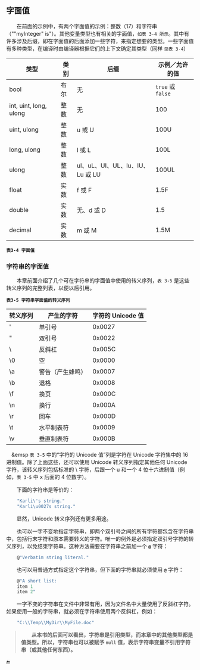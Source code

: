 ## 字面值


&emsp;&emsp;在前面的示例中，有两个字面值的示例：整数（17）和字符串（"\"myInteger\" is"）。其他变量类型也有相关的字面值，`如表 3-4 所示`。其中有许多涉及后缀，即在字面值的后面添加一些字符，来指定想要的类型。一些字面值有多种类型，在编译时由编译器根据它们的上下文确定其类型（同样 `见表 3-4`）


| 类型 | 类别 | 后缀 | 示例／允许的值 |
|-|-|-|-|
| bool | 布尔 | 无 | `true` 或 `false` |
| int, uint, long, ulong | 整数 | 无 | 100 | 
| uint, ulong | 整数 | u 或 U | 100U |
| long, ulong | 整数 | l 或 L | 100L |
| ulong | 整数 | ul、uL、UI、UL、lu、lU、Lu 或 LU | 100UL |
| float | 实数 | f 或 F | 1.5F |
| double | 实数 | 无、d 或 D | 1.5 |
| decimal | 实数 | m 或 M | 1.5M |


**`表3-4 字面值`**


### 字符串的字面值

&emsp;&emsp;本章前面介绍了几个可在字符串的字面值中使用的转义序列，`表 3-5` 是这些转义序列的完整列表，以便以后引用。

**`表3-5 字符串字面值的转义序列`**

| 转义序列 | 产生的字符 | 字符的 Unicode 值 |
|-|-|-|
| \' | 单引号 | 0x0027 |
| \" | 双引号 | 0x0022 |
| \\ | 反斜杠 | 0x005C |
| \0 | 空 | 0x0000 |
| \a | 警告（产生蜂鸣）| 0x0007 |
| \b | 退格 | 0x0008 |
| \f | 换页 | 0x000C |
| \n | 换行 | 0x000A |
| \r | 回车 | 0x000D |
| \t | 水平制表符 | 0x0009 |
| \v | 垂直制表符 | 0x000B |



&emsp;&emsp `表 3-5` 中的“字符的 Unicode 值”列是字符在 Unicode 字符集中的 16 进制值。除了上面这些，还可以使用 Unicode 转义序列指定其他任何 Unicode 字符，该转义序列包括标准的 \ 字符，后跟一个 u 和一个 4 位十六进制值（例如，`表 3-5` 中 x 后面的 4 位数字）。


&emsp;&emsp;下面的字符串是等价的：

```javascript
    "Karli\'s string."
    "Karli\u0027s string."
```

&emsp;&emsp;显然，Unicode 转义序列还有更多用途。

&emsp;&emsp;也可以一字不变地指定字符串，即两个双引号之间的所有字符都包含在字符串中，包括行末字符和原本需要转义的字符。唯一的例外是必须指定双引号字符的转义序列，以免结束字符串。这种方法需要在字符串之前加一个 **`@`** 字符：

```javascript
    @"Verbatim string literal."
```

&emsp;&emsp;也可以用普通方式指定这个字符串，但下面的字符串就必须使用 **`@`** 字符：

```javascript
    @"A short list:
    item 1
    item 2"
```

&emsp;&emsp;一字不变的字符串在文件中非常有用，因为文件名中大量使用了反斜杠字符。如果使用一般的字符串，就必须在字符串使用两个反斜杠，例如：

```javascript
    "C:\\Temp\\MyDir\\MyFile.doc"
```

>&emsp;&emsp;**从本书的后面可以看出，字符串是引用类型，而本章中的其他类型都是值类型。所以，字符串也可以被赋予 `null` 值，表示字符串变量不引用字符串（或其他任何东西）。**










🔚